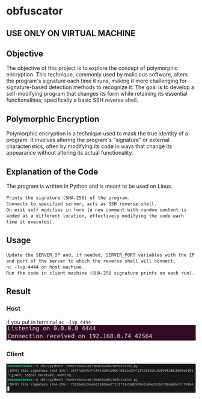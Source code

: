 # obfuscator

## USE ONLY ON VIRTUAL MACHINE

## Objective



The objective of this project is to explore the concept of polymorphic encryption. This technique, commonly used by malicious software, alters the program's signature each time it runs, making it more challenging for signature-based detection methods to recognize it. The goal is to develop a self-modifying program that changes its form while retaining its essential functionalities, specifically a basic SSH reverse shell.
## Polymorphic Encryption

Polymorphic encryption is a technique used to mask the true identity of a program. It involves altering the program's "signature" or external characteristics, often by modifying its code in ways that change its appearance without altering its actual functionality.
## Explanation of the Code

The program is written in Python and is meant to be used on Linux.

    Prints the signature (SHA-256) of the program.
    Connects to specified server, acts as SSH reverse shell.
    On exit self modifies in form (a new comment with random content is added at a different location, effectively modifying the code each time it executes).

## Usage

    Update the SERVER_IP and, if needed, SERVER_PORT variables with the IP and port of the server to which the reverse shell will connect.
    nc -lvp 4444 on host machine.
    Run the code in client machine (SHA-256 signature prints on each run).

## Result

### Host
if you put in terminal
``nc -lvp 4444 ``
![image](https://github.com/JewPasha/obfuscator/blob/main/images/host.png)

### Client
![image](https://github.com/JewPasha/obfuscator/blob/main/images/client.png)


